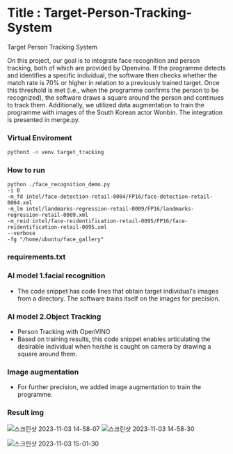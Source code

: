 # Title : Target-Person-Tracking-System
Target Person Tracking System

On this project, our goal is to integrate face recognition and person tracking, both of which are provided by Openvino. If the programme detects and identifies a specific individual, the software then checks whether the match rate is 70% or higher in relation to a previously trained target. Once this threshold is met (i.e., when the programme confirms the person to be recognized), the software draws a square around the person and continues to track them. Additionally, we utilized data augmentation to train the programme with images of the South Korean actor Wonbin. The integration is presented in merge.py.


### Virtual Enviroment
```sh
python3 -m venv target_tracking
```
### How to run
```
python ./face_recognition_demo.py 
-i 0 
-m_fd intel/face-detection-retail-0004/FP16/face-detection-retail-0004.xml 
-m_lm intel/landmarks-regression-retail-0009/FP16/landmarks-regression-retail-0009.xml 
-m_reid intel/face-reidentification-retail-0095/FP16/face-reidentification-retail-0095.xml 
--verbose 
-fg "/home/ubuntu/face_gallery"

```
### requirements.txt 

### AI model 1.facial recognition
- The code snippet has code lines that obtain target individual's images from a directory. The software trains itself on the images for precision. 

### AI model 2.Object Tracking
- Person Tracking with OpenVINO
- Based on training results, this code snippet enables articulating the desirable individual when he/she is caught on camera by drawing a square around them. 

### Image augmentation
- For further precision, we added image augmentation to train the programme.

### Result img

![스크린샷 2023-11-03 14-58-07](https://github.com/simpleis6est/Target-Person-Tracking-System/assets/143490860/6eca9b82-f30b-4328-a7f5-96ed27bf3ad9)
![스크린샷 2023-11-03 14-58-30](https://github.com/simpleis6est/Target-Person-Tracking-System/assets/143490860/8080bb3b-a9e5-48a0-9840-67bd2fe88f07)


![스크린샷 2023-11-03 15-01-30](https://github.com/simpleis6est/Target-Person-Tracking-System/assets/143490860/20e9c233-ebea-47ec-9708-d9af4be02cc0)

